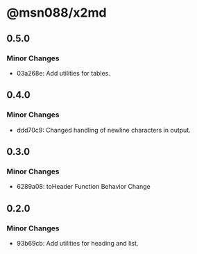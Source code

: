 # @msn088/x2md

## 0.5.0

### Minor Changes

- 03a268e: Add utilities for tables.

## 0.4.0

### Minor Changes

- ddd70c9: Changed handling of newline characters in output.

## 0.3.0

### Minor Changes

- 6289a08: toHeader Function Behavior Change

## 0.2.0

### Minor Changes

- 93b69cb: Add utilities for heading and list.
